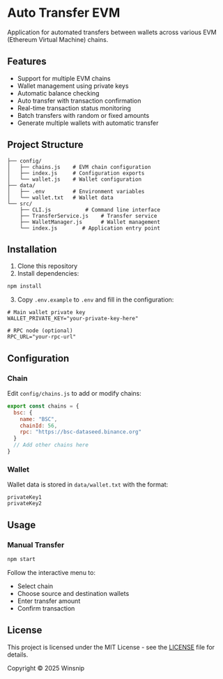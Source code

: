 # Auto Transfer EVM

Application for automated transfers between wallets across various EVM (Ethereum Virtual Machine) chains.

## Features

- Support for multiple EVM chains
- Wallet management using private keys
- Automatic balance checking
- Auto transfer with transaction confirmation
- Real-time transaction status monitoring
- Batch transfers with random or fixed amounts
- Generate multiple wallets with automatic transfer

## Project Structure

```
├── config/
│   ├── chains.js    # EVM chain configuration
│   ├── index.js     # Configuration exports
│   └── wallet.js    # Wallet configuration
├── data/
│   ├── .env         # Environment variables
│   └── wallet.txt   # Wallet data
└── src/
    ├── CLI.js           # Command line interface
    ├── TransferService.js    # Transfer service
    ├── WalletManager.js      # Wallet management
    └── index.js        # Application entry point
```

## Installation

1. Clone this repository
2. Install dependencies:
```bash
npm install
```
3. Copy `.env.example` to `.env` and fill in the configuration:
```env
# Main wallet private key
WALLET_PRIVATE_KEY="your-private-key-here"

# RPC node (optional)
RPC_URL="your-rpc-url" 
```

## Configuration

### Chain
Edit `config/chains.js` to add or modify chains:
```javascript
export const chains = {
  bsc: {
    name: "BSC",
    chainId: 56,
    rpc: "https://bsc-dataseed.binance.org"
  }
  // Add other chains here
}
```

### Wallet
Wallet data is stored in `data/wallet.txt` with the format:
```
privateKey1
privateKey2
```

## Usage

### Manual Transfer
```bash
npm start
```
Follow the interactive menu to:
- Select chain
- Choose source and destination wallets
- Enter transfer amount
- Confirm transaction

## License

This project is licensed under the MIT License - see the [LICENSE](LICENSE) file for details.

Copyright © 2025 Winsnip